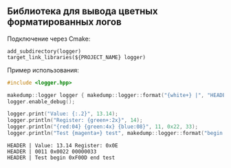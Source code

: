 ## Библиотека для вывода цветных форматированных логов

Подключение через Cmake:
```
add_subdirectory(logger)
target_link_libraries(${PROJECT_NAME} logger)
```

Пример использования:
```cpp
#include <logger.hpp>

makedump::logger logger { makedump::logger::format("{white+} |", "HEADER") };
logger.enable_debug();

logger.print("Value: {:.2}", 13.14);
logger.println("Register: {green+:2x}", 14);
logger.println("{red:04} {green:4x} {blue:08}", 11, 0x22, 33);
logger.println("Test {magenta+} test", makedump::logger::format("begin {:x} end", 0xF00D));
```

```
HEADER | Value: 13.14 Register: 0x0E
HEADER | 0011 0x0022 00000033
HEADER | Test begin 0xF00D end test
```
